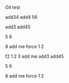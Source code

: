 
Git test

add34
add4
56

add3
add45

5
6



8
add me
force
1
2

f2 1 2 3
add me
add3
add45


5
6



8
add me
force
1
2
